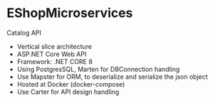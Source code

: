 # EShopMicroservices

Catalog API
- Vertical slice architecture
- ASP.NET Core Web API
- Framework: .NET CORE 8 
- Using PostgresSQL, Marten for DBConnection handling
- Use Mapster for ORM, to deserialize and serialize the json object
- Hosted at Docker (docker-compose)
- Use Carter for API design handling
